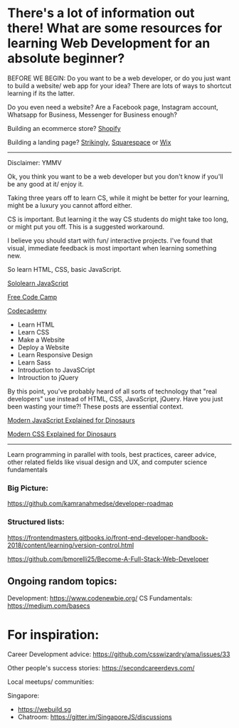 # There's a lot of information out there! What are some resources for learning Web Development for an absolute beginner?

BEFORE WE BEGIN: Do you want to be a web developer, or do you just want to build a website/ web app for your idea? There are lots of ways to shortcut learning if its the latter.

Do you even need a website? Are a Facebook page, Instagram account, Whatsapp for Business, Messenger for Business enough?

Building an ecommerce store? [Shopify](https://www.shopify.com)

Building a landing page? [Strikingly](https://strikingly.com), [Squarespace](https://squarespace.com) or [Wix](https://wix.com)

----

Disclaimer: YMMV

Ok, you think you want to be a web developer but you don't know if you'll be any good at it/ enjoy it.

Taking three years off to learn CS, while it might be better for your learning, might be a luxury you cannot afford either.

CS is important. But learning it the way CS students do might take too long, or might put you off. This is a suggested workaround.

I believe you should start with fun/ interactive projects. I've found that visual, immediate feedback is most important when learning something new.

So learn HTML, CSS, basic JavaScript.

[Sololearn JavaScript](https://www.sololearn.com/Course/JavaScript/)

[Free Code Camp](https://www.freecodecamp.org/)

[Codecademy](https://www.codecademy.com/catalog/subject/web-development)
* Learn HTML
* Learn CSS
* Make a Website
* Deploy a Website
* Learn Responsive Design
* Learn Sass
* Introduction to JavaSCript
* Introuction to jQuery

By this point, you've probably heard of all sorts of technology that "real developers" use instead of HTML, CSS,  JavaScript, jQuery. Have you just been wasting your time?! These posts are essential context.

[Modern JavaScript Explained for Dinosaurs](https://medium.com/the-node-js-collection/modern-javascript-explained-for-dinosaurs-f695e9747b70)

[Modern CSS Explained for Dinosaurs](https://medium.com/actualize-network/modern-css-explained-for-dinosaurs-5226febe3525)

----

Learn programming in parallel with tools, best practices, career advice, other related fields like visual design and UX, and computer science fundamentals

### Big Picture:
https://github.com/kamranahmedse/developer-roadmap

### Structured lists:
https://frontendmasters.gitbooks.io/front-end-developer-handbook-2018/content/learning/version-control.html

https://github.com/bmorelli25/Become-A-Full-Stack-Web-Developer

## Ongoing random topics:
Development: https://www.codenewbie.org/
CS Fundamentals: https://medium.com/basecs

# For inspiration:
Career Development advice: https://github.com/csswizardry/ama/issues/33

Other people's success stories:
https://secondcareerdevs.com/

Local meetups/ communities:

Singapore:
- https://webuild.sg
- Chatroom: https://gitter.im/SingaporeJS/discussions
